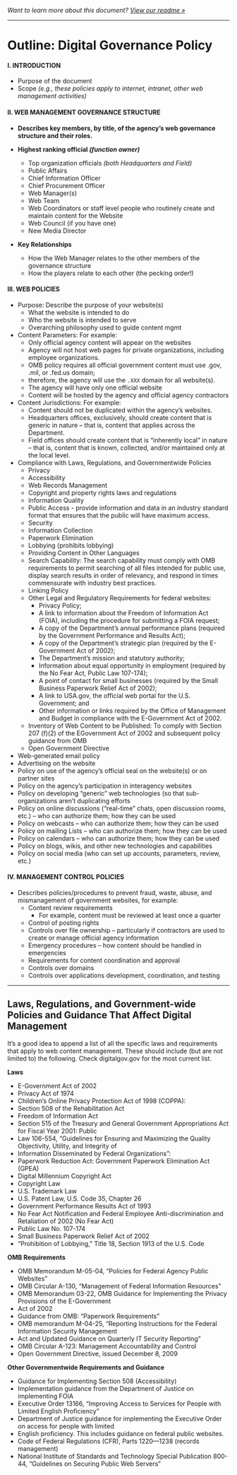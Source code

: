 _Want to learn more about this document? [View our readme »](/readme.md)_

---

# Outline: Digital Governance Policy
#### I. INTRODUCTION
- Purpose of the document
- Scope _(e.g., these policies apply to internet, intranet, other web management activities)_

#### II. WEB MANAGEMENT GOVERNANCE STRUCTURE
- **Describes key members, by title, of the agency’s web governance structure and their roles.**


- **Highest ranking official _(function owner)_**
  - Top organization officials _(both Headquarters and Field)_
  - Public Affairs
  - Chief Information Officer
  - Chief Procurement Officer
  - Web Manager(s)
  - Web Team
  - Web Coordinators or staff level people who routinely create and maintain content for the Website
  - Web Council (if you have one)
  - New Media Director

- **Key Relationships**
  - How the Web Manager relates to the other members of the governance structure
  - How the players relate to each other (the pecking order!)


#### III. WEB POLICIES
- Purpose: Describe the purpose of your website(s)
  - What the website is intended to do
  - Who the website is intended to serve
  - Overarching philosophy used to guide content mgmt
- Content Parameters: For example:
  - Only official agency content will appear on the websites
  - Agency will not host web pages for private organizations, including employee organizations.
  - OMB policy requires all official government content must use .gov, .mil, or .fed.us domain;
  - therefore, the agency will use the `.XXX` domain for all website(s).
  - The agency will have only one official website
  - Content will be hosted by the agency and official agency contractors
- Content Jurisdictions: For example:
  - Content should not be duplicated within the agency’s websites.
  - Headquarters offices, exclusively, should create content that is generic in nature – that is, content that applies across the Department.
  - Field offices should create content that is “inherently local” in nature – that is, content that is known, collected, and/or maintained only at the local level.
- Compliance with Laws, Regulations, and Governmentwide Policies
  - Privacy
  - Accessibility
  - Web Records Management
  - Copyright and property rights laws and regulations
  - Information Quality
  - Public Access - provide information and data in an industry standard format that ensures that the public will have maximum access.
  - Security
  - Information Collection
  - Paperwork Elimination
  - Lobbying (prohibits lobbying)
  - Providing Content in Other Languages
  - Search Capability: The search capability must comply with OMB requirements to permit searching of all files intended for public use, display search results in order of relevancy, and respond in times commensurate with industry best practices.
  - Linking Policy
  - Other Legal and Regulatory Requirements for federal websites:
    - Privacy Policy;
    - A link to information about the Freedom of Information Act (FOIA), including the procedure for submitting a FOIA request;
    - A copy of the Department’s annual performance plans (required by the Government Performance and Results Act);
    - A copy of the Department’s strategic plan (required by the E-Government Act of 2002);
    - The Department’s mission and statutory authority;
    - Information about equal opportunity in employment (required by the No Fear Act, Public Law 107-174);
    - A point of contact for small businesses (required by the Small Business Paperwork Relief Act of 2002);
    - A link to USA.gov, the official web portal for the U.S. Government; and
    - Other information or links required by the Office of Management and Budget in compliance with the E-Government Act of 2002.
  - Inventory of Web Content to be Published: To comply with Section 207 (f)(2) of the EGovernment Act of 2002 and subsequent policy guidance from OMB
  - Open Government Directive
- Web-generated email policy
- Advertising on the website
- Policy on use of the agency’s official seal on the website(s) or on partner sites
- Policy on the agency’s participation in interagency websites
- Policy on developing “generic” web technologies (so that sub-organizations aren’t duplicating efforts
- Policy on online discussions (“real-time” chats, open discussion rooms, etc.) – who can authorize them; how they can be used
- Policy on webcasts – who can authorize them; how they can be used
- Policy on mailing Lists – who can authorize them; how they can be used
- Policy on calendars – who can authorize them; how they can be used
- Policy on blogs, wikis, and other new technologies and capabilities
- Policy on social media (who can set up accounts, parameters, review, etc.)

#### IV. MANAGEMENT CONTROL POLICIES
- Describes policies/procedures to prevent fraud, waste, abuse, and mismanagement of government
websites, for example:
  - Content review requirements
    - For example, content must be reviewed at least once a quarter
  - Control of posting rights
  - Controls over file ownership – particularly if contractors are used to create or manage official agency information
  - Emergency procedures – how content should be handled in emergencies
  - Requirements for content coordination and approval
  - Controls over domains
  - Controls over applications development, coordination, and testing

---
## Laws, Regulations, and Government-wide Policies and Guidance That Affect Digital Management
It’s a good idea to append a list of all the specific laws and requirements that apply to web content management. These should include (but are not limited to) the following. Check digitalgov.gov for the most current list.

**Laws**
- E-Government Act of 2002
- Privacy Act of 1974
- Children’s Online Privacy Protection Act of 1998 (COPPA):
- Section 508 of the Rehabilitation Act
- Freedom of Information Act
- Section 515 of the Treasury and General Government Appropriations Act for Fiscal Year 2001: Public
- Law 106-554, “Guidelines for Ensuring and Maximizing the Quality Objectivity, Utility, and Integrity of
- Information Disseminated by Federal Organizations”:
- Paperwork Reduction Act: Government Paperwork Elimination Act (GPEA)
- Digital Millennium Copyright Act
- Copyright Law
- U.S. Trademark Law
- U.S. Patent Law, U.S. Code 35, Chapter 26
- Government Performance Results Act of 1993
- No Fear Act Notification and Federal Employee Anti-discrimination and Retaliation of 2002 (No Fear Act)
- Public Law No. 107-174
- Small Business Paperwork Relief Act of 2002
- “Prohibition of Lobbying,” Title 18, Section 1913 of the U.S. Code

**OMB Requirements**
- OMB Memorandum M-05-04, “Policies for Federal Agency Public Websites”
- OMB Circular A-130, “Management of Federal Information Resources”
- OMB Memorandum 03-22, OMB Guidance for Implementing the Privacy Provisions of the E-Government
- Act of 2002
- Guidance from OMB: “Paperwork Requirements”
- OMB memorandum M-04-25, “Reporting Instructions for the Federal Information Security Management
- Act and Updated Guidance on Quarterly IT Security Reporting”
- OMB Circular A-123: Management Accountability and Control
- Open Government Directive, issued December 8, 2009

**Other Governmentwide Requirements and Guidance**
- Guidance for Implementing Section 508 (Accessibility)
- Implementation guidance from the Department of Justice on implementing FOIA
- Executive Order 13166, “Improving Access to Services for People with Limited English Proficiency”
- Department of Justice guidance for implementing the Executive Order on access for people with limited
- English proficiency. This includes guidance on federal public websites.
- Code of Federal Regulations (CFR), Parts 1220—1238 (records management)
- National Institute of Standards and Technology Special Publication 800-44, “Guidelines on Securing Public Web Servers”
